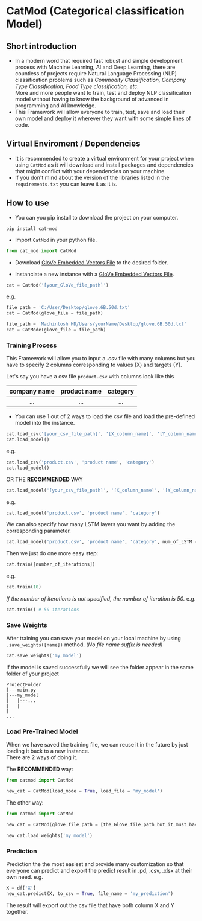 # CatMod (Categorical classification Model)

## Short introduction
- In a modern word that required fast robust and simple development process with Machine Learning, AI and Deep Learning, there are countless of projects require Natural Language Processing (NLP) classification problems such as <i>Commodity Classification, Company Type Classification, Food Type classification, etc.</i><br>
More and more people want to train, test and deploy NLP classification model without having to know the background of advanced in programming and AI knowledge.
- This Framework will allow everyone to train, test, save and load their own model and deploy it wherever they want with some simple lines of code.


## Virtual Enviroment / Dependencies
- It is recommended to create a virtual environment for your project when using `CatMod` as it will download and install packages and dependencies that might conflict with your dependencies on your machine.
- If you don't mind about the version of the libraries listed in the `requirements.txt` you can leave it as it is.

## How to use
- You can you pip install to download the project on your computer.
```
pip install cat-mod
```
- Import `CatMod` in your python file.
```python
from cat_mod import CatMod
```


- Download <a href='https://www.kaggle.com/datasets/watts2/glove6b50dtxt'>GloVe Embedded Vectors File</a> to the desired folder.



- Instanciate a new instance with a <a href='https://www.kaggle.com/datasets/watts2/glove6b50dtxt'>GloVe Embedded Vectors File</a>.
```python
cat = CatMod('[your_GloVe_file_path]')
```
e.g.
```python
file_path = 'C:/User/Desktop/glove.6B.50d.txt'
cat = CatMod(glove_file = file_path)
```

```python
file_path = 'Machintosh HD/Users/yourName/Desktop/glove.6B.50d.txt'
cat = CatMode(glove_file = file_path)
```

### Training Process
This Framework will allow you to input a <i>.csv</i> file with many columns but you have to specify 2 columns corresponding to values (X) and targets (Y).<br>

Let's say you have a csv file `product.csv` with columns look like this<br>

| company name | product name | category |
|:------------:|:------------:|:--------:|
|...           |...           |...       |


- You can use 1 out of 2 ways to load the csv file and load the pre-defined model into the instance.

```python
cat.load_csv('[your_csv_file_path]', '[X_column_name]', '[Y_column_name]')
cat.load_model()
```
e.g.
```python
cat.load_csv('product.csv', 'product name', 'category')
cat.load_model()
```

OR 
THE <b>RECOMMENDED</b> WAY
```python
cat.load_model('[your_csv_file_path]', '[X_column_name]', '[Y_column_name]')
```
e.g.
```python
cat.load_model('product.csv', 'product name', 'category')
```

We can also specify how many LSTM layers you want by adding the corresponding parameter.
```python
cat.load_model('product.csv', 'product name', 'category', num_of_LSTM = 4)
```





Then we just do one more easy step:
```python
cat.train([number_of_iterations])
```
e.g.
```python
cat.train(10)
```
<i>If the number of iterations is not specified, the number of iteration is 50.</i>
e.g.
```python
cat.train() # 50 iterations
```

### Save Weights
After training you can save your model on your local machine by using `.save_weights([name])` method. <i>(No file name suffix is needed)</i>

```python
cat.save_weights('my_model')
```

If the model is saved successfully we will see the folder appear in the same folder of your project
```
ProjectFolder
|---main.py
|---my_model
|   |---...
|   |
|
...
```

### Load Pre-Trained Model
When we have saved the training file, we can reuse it in the future by just loading it back to a new instance.<br>
There are 2 ways of doing it.

The <b>RECOMMENDED</b> way:
```python
from catmod import CatMod

new_cat = CatMod(load_mode = True, load_file = 'my_model')
```

The other way:
```python
from catmod import CatMod

new_cat = CatMod(glove_file_path = [the_GloVe_file_path_but_it_must_have_the_same_dimension_with_the_pre_trained_model])

new_cat.load_weights('my_model')
```

### Prediction
Prediction the the most easiest and provide many customization so that everyone can predict and export the predict result in .pd, .csv, .xlsx at their own need.
e.g.
```python
X = df['X']
new_cat.predict(X, to_csv = True, file_name = 'my_prediction')
```
The result will export out the csv file that have both column X and Y together.

